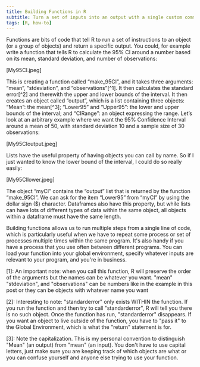 ```yaml
---
title: Building Functions in R
subtitle: Turn a set of inputs into an output with a single custom command
tags: [R, how-to]
---
```


Functions are bits of code that tell R to run a set of instructions to an object (or a group of objects) and return a specific output. You could, for example write a function that tells R to calculate the 95% CI around a number based on its mean, standard deviation, and number of observations:

[My95CI.jpeg]

This is creating a function called “make_95CI”, and it takes three arguments: “mean”, “stdeviation”, and “observations”[^1]. It then calculates the standard error[^2] and therewith the upper and lower bounds of the interval. It then creates an object called “output”, which is a list containing three objects: “Mean”: the mean[^3]; “Lower95” and “Upper95”: the lower and upper bounds of the interval; and “CIRange”: an object expressing the range. Let’s look at an arbitrary example where we want the 95% Confidence Interval around a mean of 50, with standard deviation 10 and a sample size of 30 observations:

[My95CIoutput.jpeg]

Lists have the useful property of having objects you can call by name. So if I just wanted to know the lower bound of the interval, I could do so really easily:

[My95CIlower.jpeg]

The object “myCI” contains the “output” list that is returned by the function “make_95CI”. We can ask for the item “Lower95” from “myCI” by using the dollar sign ($) character. Dataframes also have this property, but while lists can have lots of different types of data within the same object, all objects within a dataframe must have the same length.

Building functions allows us to run multiple steps from a single line of code, which is particularly useful when we have to repeat some process or set of processes multiple times within the same program. It's also handy if you have a process that you use often between different programs. You can load your function into your global environment, specify whatever inputs are relevant to your program, and you're in business.

[1]: An important note: when you call this function, R will preserve the order of the arguments but the names can be whatever you want. "mean" "stdeviation", and "observations" can be numbers like in the example in this post or they can be objects with whatever name you want

[2]: Interesting to note: "standarderror" only exists WITHIN the function. If you run the function and then try to call "standarderror", R will tell you there is no such object. Once the function has run, "standarderror" disappears. If you want an object to live outside of the function, you have to "pass it" to the Global Environment, which is what the "return" statement is for.

[3]: Note the capitalization. This is my personal convention to distinguish "Mean" (an output) from "mean" (an input). You don't have to use capital letters, just make sure you are keeping track of which objects are what or you can confuse yourself and anyone else trying to use your function.